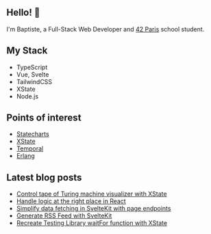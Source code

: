 ## Hello! 👋

I'm Baptiste, a Full-Stack Web Developer and [42 Paris](https://42.fr/en/homepage/) school student.

## My Stack

- TypeScript
- Vue, Svelte
- TailwindCSS
- XState
- Node.js

## Points of interest

- [Statecharts](https://statecharts.dev/)
- [XState](https://xstate.js.org/docs/)
- [Temporal](https://temporal.io/)
- [Erlang](https://www.erlang.org/)

## Latest blog posts

<!-- BLOG:START -->
- [Control tape of Turing machine visualizer with XState](https://baptiste.devessier.fr/writing/control-tape-of-turing-machine-visualizer-with-xstate/)
- [Handle logic at the right place in React](https://baptiste.devessier.fr/writing/handle-logic-at-the-right-place-in-react/)
- [Simplify data fetching in SvelteKit with page endpoints](https://baptiste.devessier.fr/writing/simplify-data-fetching-in-sveltekit-with-page-endpoints/)
- [Generate RSS Feed with SvelteKit](https://baptiste.devessier.fr/writing/generate-rss-feed-with-sveltekit/)
- [Recreate Testing Library waitFor function with XState](https://baptiste.devessier.fr/writing/recreate-testing-library-waitfor-function-with-xstate/)
<!-- BLOG:END -->
